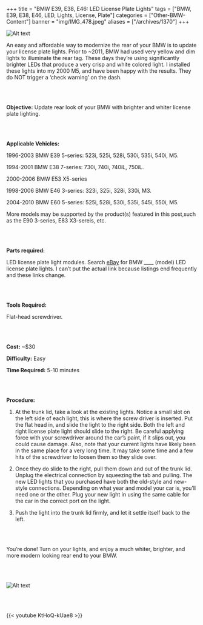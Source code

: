 +++
title = "BMW E39, E38, E46: LED License Plate Lights"
tags = ["BMW, E39, E38, E46, LED, Lights, License, Plate"]
categories = ["Other-BMW-Content"]
banner = "img/IMG_478.jpeg"
aliases = ["/archives/1370"]
+++

![Alt text](https://e39source.com/wp-content/uploads/2013/07/after.jpg)

An easy and affordable way to modernize the rear of your BMW is to update your license plate lights.  Prior to ~2011, BMW had used very yellow and dim lights to illuminate the rear tag.   These days they’re using significantly brighter LEDs that produce a very crisp and white colored light.  I installed these lights into my 2000 M5, and have been happy with the results.  They do NOT trigger a ‘check warning’ on the dash.

&nbsp;<br/><br/>

**Objective:** Update rear look of your BMW with brighter and whiter license plate lighting.

&nbsp;<br/><br/>

**Applicable Vehicles:**

1996-2003 BMW E39 5-series: 523i, 525i, 528i, 530i, 535i, 540i, M5.

1994-2001 BMW E38 7-series: 730i, 740i, 740iL, 750iL.

2000-2006 BMW E53 X5-series

1998-2006 BMW E46 3-series:  323i, 325i, 328i, 330i, M3.  

2004-2010 BMW E60 5-series:  525i, 528i, 530i, 535i, 545i, 550i, M5. 

More models may be supported by the product(s) featured in this post,such as the E90 3-series, E83 X3-sereis, etc.


&nbsp;<br/><br/>

**Parts required:**

LED license plate light modules.  Search [eBay](http://www.ebay.com/sch/i.html?_trksid=p2050601.m570.l1313.TR0.TRC0.Xbmw+led+license+plate+lights&_nkw=bmw+led+license+plate+lights&_sacat=0&_from=R40) for BMW ____ (model) LED license plate lights.  I can’t put the actual link because listings end frequently and these links change.

&nbsp;<br/><br/>

**Tools Required:**

Flat-head screwdriver.

&nbsp;<br/><br/>

**Cost:**  ~$30

**Difficulty:**  Easy

**Time Required:**  5-10 minutes

&nbsp;<br/><br/>

**Procedure:**

1. At the trunk lid, take a look at the existing lights.  Notice a small slot on the left side of each light, this is where the screw driver is inserted.  Put the flat head in, and slide the light to the right side.  Both the left and right license plate light should slide to the right.  Be careful applying force with your screwdriver around the car’s paint, if it slips out, you could cause damage.  Also, note that your current lights have likely been in the same place for a very long time.  It may take some time and a few hits of the screwdriver to loosen them so they slide over.

2. Once they do slide to the right, pull them down and out of the trunk lid.  Unplug the electrical connection by squeezing the tab and pulling.  The new LED lights that you purchased have both the old-style and new-style connections.  Depending on what year and model your car is, you’ll need one or the other.  Plug your new light in using the same cable for the car in the correct port on the light.  

3. Push the light into the trunk lid firmly, and let it settle itself back to the left.

&nbsp;<br/><br/>

You’re done!  Turn on your lights, and enjoy a much whiter, brighter, and more modern looking rear end to your BMW.

&nbsp;<br/><br/>

![Alt text](../img/bababababa.png)

&nbsp;<br/><br/>

{{< youtube KtHoQ-kUae8 >}}

&nbsp;<br/><br/>